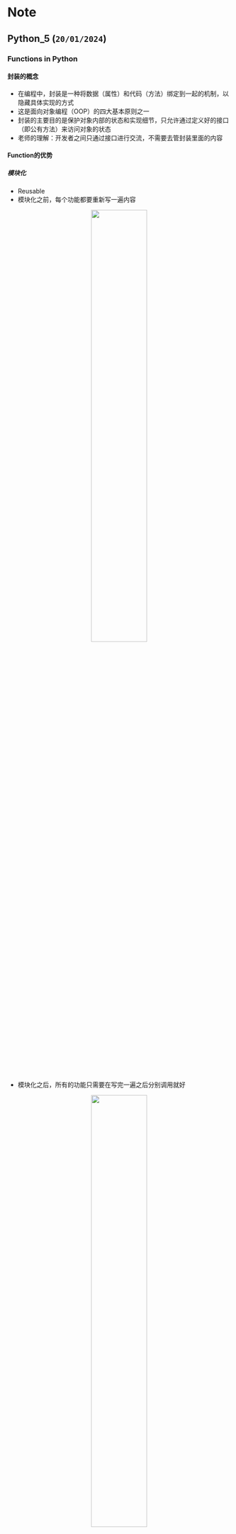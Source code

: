 # Note

## Python_5 (`20/01/2024`)

### Functions in Python
#### 封装的概念
- 在编程中，封装是一种将数据（属性）和代码（方法）绑定到一起的机制，以隐藏具体实现的方式
- 这是面向对象编程（OOP）的四大基本原则之一
- 封装的主要目的是保护对象内部的状态和实现细节，只允许通过定义好的接口（即公有方法）来访问对象的状态
- 老师的理解：开发者之间只通过接口进行交流，不需要去管封装里面的内容

#### Function的优势
##### 模块化
- Reusable
- 模块化之前，每个功能都要重新写一遍内容

<p align='center'><img src='../images/模块化1.png' width='50%' height='50%' /></p>


- 模块化之后，所有的功能只需要在写完一遍之后分别调用就好

<p align='center'><img src='../images/模块化2.png' width='50%' height='50%' /></p>


#### Function Calls and Definition

<p align='center'><img src='../images/Function Calls and Definition.png' width='50%' height='50%' /></p>

#### Positional Arguments
- 即Arguments是按顺序出现的

<p align='center'><img src='../images/Positional Arguments.png' width='50%' height='50%' /></p>

- input parameters: signature of the function(参数即签名)
- polymorphism(多态：只要符合位置要求，任何类型的参数均可填入)
- 但注意不能超过或少于参数数量范围

<p align='center'><img src='../images/Positional Arguments1.png' width='50%' height='50%' /></p>

#### Keyword Arguments
- 正常情况下，每个keyword对应的参数会按顺序输出

<p align='center'><img src='../images/Keyword Arguments1.png' width='50%' height='50%' /></p>

- 修改keyword关键词会导致报错

<p align='center'><img src='../images/Keyword Arguments2.png' width='50%' height='50%' /></p>

- 省去一两个keyword不会影响输出，系统会按照Positional Arguments的顺序继续执行

<p align='center'><img src='../images/Keyword Arguments3.png' width='50%' height='50%' /></p>

- 注意：当所有arguments中只有一个keyword时，只能出现在最右边，不然会报错

<p align='center'><img src='../images/Keyword Arguments4.png' width='50%' height='50%' /></p>


#### Default Parameters
- 当定义了默认值时，少输或者不输入内容时系统会自动用默认值补齐

<p align='center'><img src='../images/Default Parameters.png' width='50%' height='50%' /></p>

#### Argument Tuple Packing
- 当不确定parameter的个数时，可以采用packing

<p align='center'><img src='../images/Argument Tuple Packing.png' width='50%' height='50%' /></p>

#### Argument Dictionary Packing
- 多个value变成一个Dic

<p align='center'><img src='../images/Argument Dictionary Packing.png' width='50%' height='50%' /></p>

#### Putting It All Together
- 当所有类型的数据放在一起packing时，keyword类型也要放在最右边packing

<p align='center'><img src='../images/Putting It All Together.png' width='50%' height='50%' /></p>


#### Docstrings
- 一些关于定义的字符串的例子

<p align='center'><img src='../images/Docstrings.png' width='80%' height='80%' /></p>


#### Lambda
- 定义：

<p align='center'><img src='../images/Lambda.png' width='50%' height='50%' /></p>

#### Map
- 对于一个iterable里面每个值，转化为一个iterator

<p align='center'><img src='../images/Map.png' width='50%' height='50%' /></p>


